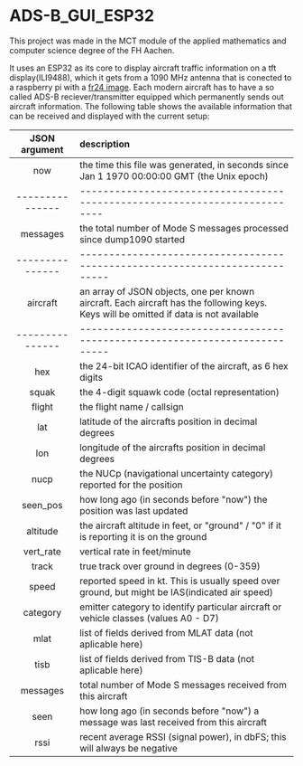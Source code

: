 # ADS-B_GUI_ESP32

This project was made in the MCT module of the applied mathematics and computer science degree of the FH Aachen.

It uses an ESP32 as its core to display aircraft traffic information on a tft display(ILI9488), which it gets from a 1090 MHz antenna that is conected to a raspberry pi with a [fr24 image](https://www.flightradar24.com/build-your-own).
Each modern aircraft has to have a so called ADS-B reciever/transmitter equipped which permanently sends out aircraft information. The following table shows the available information that can be received and displayed with the current setup:

| JSON argument  | description |
| :---: | :--- |
| now | the time this file was generated, in seconds since Jan 1 1970 00:00:00 GMT (the Unix epoch)  |
| --------------- | -------------------------------------------------------------------------- |
| messages | the total number of Mode S messages processed since dump1090 started  |
| --------------- | --------------------------------------------------------------------------- |
| aircraft | an array of JSON objects, one per known aircraft. Each aircraft has the following keys. Keys will be omitted if data is not available |
| --------------- | --------------------------------------------------------------------------- |
| hex       | the 24-bit ICAO identifier of the aircraft, as 6 hex digits |
| squak     | the 4-digit squawk code (octal representation)  |
| flight    | the flight name / callsign  |
| lat       | latitude of the aircrafts position in decimal degrees |
| lon       | longitude of the aircrafts position in decimal degrees |
| nucp      | the NUCp (navigational uncertainty category) reported for the position |
| seen_pos  | how long ago (in seconds before "now") the position was last updated |
| altitude  | the aircraft altitude in feet, or "ground" / "0" if it is reporting it is on the ground |
| vert_rate | vertical rate in feet/minute |
| track     | true track over ground in degrees (0-359) |
| speed     | reported speed in kt. This is usually speed over ground, but might be IAS(indicated air speed) |
| category  | emitter category to identify particular aircraft or vehicle classes (values A0 - D7)  |
| mlat      | list of fields derived from MLAT data (not aplicable here)  |
| tisb      | list of fields derived from TIS-B data (not aplicable here) |
| messages  | total number of Mode S messages received from this aircraft |
| seen      | how long ago (in seconds before "now") a message was last received from this aircraft |
| rssi      | recent average RSSI (signal power), in dbFS; this will always be negative |
